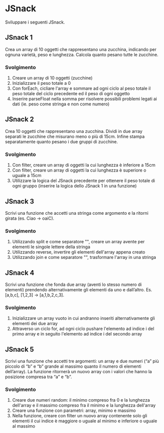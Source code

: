 # JSnack

Sviluppare i seguenti JSnack.

## JSnack 1

Crea un array di 10 oggetti che rappresentano una zucchina, indicando per ognuna varietà, peso e lunghezza. Calcola quanto pesano tutte le zucchine.

### Svolgimento

1. Creare un array di 10 oggetti (zucchine)
2. Inizializzare il peso totale a 0
3. Con forEach, cicliare l'array e sommare ad ogni ciclo al peso totale il peso totale del ciclo precedente ed il peso di ogni oggetto
4. Inserire parseFloat nella somma per risolvere possibili problemi legati ai dati (ie. peso come stringa e non come numero)

## JSnack 2

Crea 10 oggetti che rappresentano una zucchina. Dividi in due array separati le zucchine che misurano meno o più di 15cm. Infine stampa separatamente quanto pesano i due gruppi di zucchine.

### Svolgimento

1. Con filter, creare un array di oggetti la cui lunghezza è inferiore a 15cm
2. Con filter, creare un array di oggetti la cui lunghezza è superiore o uguale a 15cm
3. Utilizzare la logica del JSnack precedente per ottenere il peso totale di ogni gruppo (inserire la logica dello JSnack 1 in una funzione)

## JSnack 3

Scrivi una funzione che accetti una stringa come argomento e la ritorni girata (es. Ciao -> oaiC).

### Svolgimento

1. Utilizzando split e come separatore "", creare un array avente per elementi le singole lettere della stringa
2. Utilizzando reverse, invertire gli elementi dell'array appena creato
3. Utilizzando join e come separatore "", trasformare l'array in una stringa

## JSnack 4

Scrivi una funzione che fonda due array (aventi lo stesso numero di elementi) prendendo alternativamente gli elementi da uno e dall’altro. Es. [a,b,c], [1,2,3] → [a,1,b,2,c,3].

### Svolgimento

1. Inizializzare un array vuoto in cui andranno inseriti alternativamente gli elementi dei due array
2. Attraverso un ciclo for, ad ogni ciclo pushare l'elemento ad indice i del primo array e in seguito l'elemento ad indice i del secondo array

## JSnack 5

Scrivi una funzione che accetti tre argomenti:
un array e due numeri (“a” più piccolo di “b” e “b” grande al massimo quanto il numero di elementi dell’array). La funzione ritornerà un nuovo array con i valori che hanno la posizione compresa tra “a” e “b”.

### Svolgimento

1. Creare due numeri random: il minimo compreso fra 0 e la lunghezza dell'array e il massimo compreso fra il minimo e la lunghezza dell'array
2. Creare una funzione con parametri: array, minimo e massimo
3. Nella funzione, creare con filter un nuovo array contenente solo gli elementi il cui indice è maggiore o uguale al minimo e inferiore o uguale al massimo
